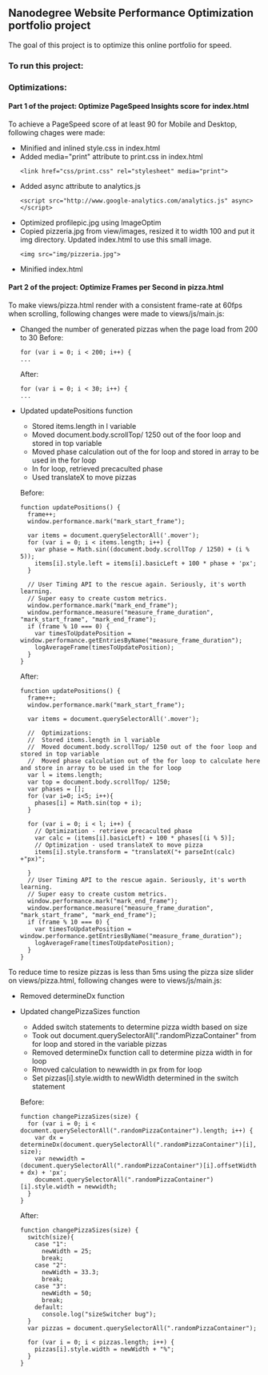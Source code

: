 ## Nanodegree Website Performance Optimization portfolio project

The goal of this project is to optimize this online portfolio for speed.

### To run this project:


### Optimizations: 
#### Part 1 of the project: Optimize PageSpeed Insights score for index.html

To achieve a PageSpeed score of at least 90 for Mobile and Desktop, following chages were made:
- Minified and inlined style.css in index.html
- Added media="print" attribute to print.css in index.html
    ```
    <link href="css/print.css" rel="stylesheet" media="print">
    ```
- Added async attribute to analytics.js
    ```
    <script src="http://www.google-analytics.com/analytics.js" async></script>
    ```
- Optimized profilepic.jpg using ImageOptim
- Copied pizzeria.jpg from view/images, resized it to width 100 and put it img directory. Updated index.html to use this small image.
    ```
    <img src="img/pizzeria.jpg">
    ```
- Minified index.html


#### Part 2  of the project: Optimize Frames per Second in pizza.html

To make views/pizza.html render with a consistent frame-rate at 60fps when scrolling, following changes were made to views/js/main.js:
-   Changed the number of generated pizzas when the page load from 200 to 30
    Before:
    ```
    for (var i = 0; i < 200; i++) {
    ...
    ```
    After:
    ```
    for (var i = 0; i < 30; i++) {
    ...
    ```
-   Updated updatePositions function
    * Stored items.length in l variable
    * Moved document.body.scrollTop/ 1250 out of the foor loop and stored in top variable
    * Moved phase calculation out of the for loop and stored in array to be used in the for loop
    * In for loop, retrieved precaculted phase
    * Used translateX to move pizzas
    
    Before:
    ```
    function updatePositions() {
      frame++;
      window.performance.mark("mark_start_frame");

      var items = document.querySelectorAll('.mover');
      for (var i = 0; i < items.length; i++) {
        var phase = Math.sin((document.body.scrollTop / 1250) + (i % 5));
        items[i].style.left = items[i].basicLeft + 100 * phase + 'px';
      }

      // User Timing API to the rescue again. Seriously, it's worth learning.
      // Super easy to create custom metrics.
      window.performance.mark("mark_end_frame");
      window.performance.measure("measure_frame_duration", "mark_start_frame", "mark_end_frame");
      if (frame % 10 === 0) {
        var timesToUpdatePosition = window.performance.getEntriesByName("measure_frame_duration");
        logAverageFrame(timesToUpdatePosition);
      }
    }
    ```

    After:
    ```
    function updatePositions() {
      frame++;
      window.performance.mark("mark_start_frame");

      var items = document.querySelectorAll('.mover');

      //  Optimizations:
      //  Stored items.length in l variable
      //  Moved document.body.scrollTop/ 1250 out of the foor loop and stored in top variable
      //  Moved phase calculation out of the for loop to calculate here and store in array to be used in the for loop
      var l = items.length;
      var top = document.body.scrollTop/ 1250;
      var phases = [];
      for (var i=0; i<5; i++){
        phases[i] = Math.sin(top + i);
      }

      for (var i = 0; i < l; i++) {
        // Optimization - retrieve precaculted phase
        var calc = (items[i].basicLeft) + 100 * phases[(i % 5)];
        // Optimization - used translateX to move pizza
        items[i].style.transform = "translateX("+ parseInt(calc) +"px)";

      }
      // User Timing API to the rescue again. Seriously, it's worth learning.
      // Super easy to create custom metrics.
      window.performance.mark("mark_end_frame");
      window.performance.measure("measure_frame_duration", "mark_start_frame", "mark_end_frame");
      if (frame % 10 === 0) {
        var timesToUpdatePosition = window.performance.getEntriesByName("measure_frame_duration");
        logAverageFrame(timesToUpdatePosition);
      }
    }
    ```


To reduce time to resize pizzas is less than 5ms using the pizza size slider on views/pizza.html, following changes were to views/js/main.js:
-   Removed determineDx function
-   Updated changePizzaSizes function
    * Added switch statements to determine pizza width based on size
    * Took out document.querySelectorAll(".randomPizzaContainer" from for loop and stored in the variable pizzas
    * Removed determineDx function call to determine pizza width in for loop
	* Rmoved calculation to newwidth in px from for loop
    * Set pizzas[i].style.width to newWidth determined in the switch statement

    Before:
    ```
    function changePizzaSizes(size) {
      for (var i = 0; i < document.querySelectorAll(".randomPizzaContainer").length; i++) {
        var dx = determineDx(document.querySelectorAll(".randomPizzaContainer")[i], size);
        var newwidth = (document.querySelectorAll(".randomPizzaContainer")[i].offsetWidth + dx) + 'px';
        document.querySelectorAll(".randomPizzaContainer")[i].style.width = newwidth;
      }
    }
    ```
  
    After:
    ```
    function changePizzaSizes(size) {
      switch(size){
        case "1":
          newWidth = 25;
          break;
        case "2":
          newWidth = 33.3;
          break;
        case "3":
          newWidth = 50;
          break;
        default:
          console.log("sizeSwitcher bug");
      }
      var pizzas = document.querySelectorAll(".randomPizzaContainer");

      for (var i = 0; i < pizzas.length; i++) {
        pizzas[i].style.width = newWidth + "%";
      }
    }
    ```
